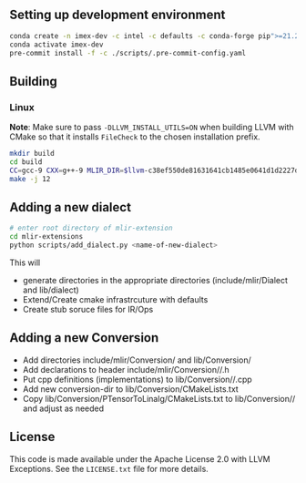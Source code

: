 ## Setting up development environment
```sh
conda create -n imex-dev -c intel -c defaults -c conda-forge pip">=21.2.4" pre-commit cmake clang-format tbb-devel
conda activate imex-dev
pre-commit install -f -c ./scripts/.pre-commit-config.yaml
```

## Building
### Linux
**Note**: Make sure to pass `-DLLVM_INSTALL_UTILS=ON` when building LLVM with
CMake so that it installs `FileCheck` to the chosen installation prefix.
```sh
mkdir build
cd build
CC=gcc-9 CXX=g++-9 MLIR_DIR=$llvm-c38ef550de81631641cb1485e0641d1d2227dce4 cmake ..
make -j 12
```

## Adding a new dialect
```sh
# enter root directory of mlir-extension
cd mlir-extensions
python scripts/add_dialect.py <name-of-new-dialect>
```
This will
* generate directories in the appropriate directories (include/mlir/Dialect and lib/dialect)
* Extend/Create cmake infrastrcuture with defaults
* Create stub soruce files for IR/Ops

## Adding a new Conversion
* Add directories include/mlir/Conversion/<conversion-name> and lib/Conversion/<conversion-name>
* Add declarations to header include/mlir/Conversion/<conversion-name>/<conversion-name>.h
* Put cpp definitions (implementations) to lib/Conversion/<conversion-name>/<conversion-name>.cpp
* Add new conversion-dir to lib/Conversion/CMakeLists.txt
* Copy lib/Conversion/PTensorToLinalg/CMakeLists.txt to lib/Conversion/<conversion-name>/ and adjust as needed


## License
This code is made available under the Apache License 2.0 with LLVM Exceptions. See the `LICENSE.txt` file for more details.
